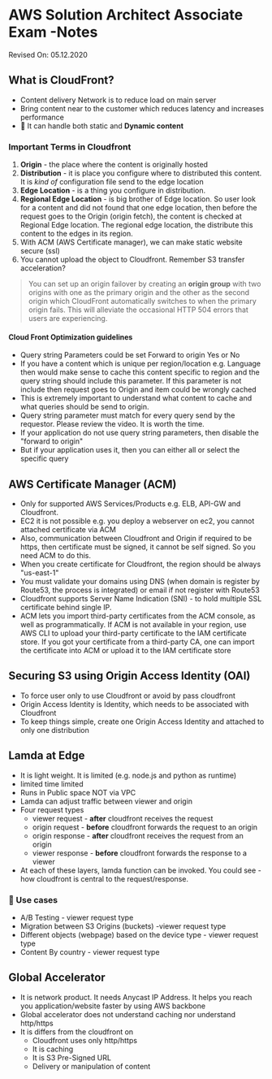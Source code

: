 # AWS Solution Architect Associate Exam -Notes

Revised On: 05.12.2020

## What is CloudFront?

* Content delivery Network is to reduce load on main server
* Bring content near to the customer which reduces latency and increases performance
* :magnet: It can handle both static and **Dynamic content**

### Important Terms in Cloudfront

1. **Origin** - the place where the content is originally hosted
2. **Distribution** - it is place you configure where to distributed this content. It is *kind of* configuration file send to the edge location
3. **Edge Location** - is a thing you configure in distribution.
4. **Regional Edge Location** - is big brother of Edge location. So user look for a content and did not found that one edge location, then before the request goes to the Origin (origin fetch), the content is checked at Regional Edge location. The regional edge location, the distribute this content to the edges in its region.
5. With ACM (AWS Certificate manager), we can make static website secure (ssl)
6. You cannot upload the object to Cloudfront. Remember S3 transfer acceleration?

> You can set up an origin failover by creating an **origin group** with two origins with one as the primary origin and the other as the second origin which CloudFront automatically switches to when the primary origin fails. This will alleviate the occasional HTTP 504 errors that users are experiencing.

#### Cloud Front Optimization guidelines

* Query string Parameters could be set Forward to origin Yes or No
* If you have a content which is unique per region/location e.g. Language then would make sense to cache this content specific to region and the query string should include this parameter. If this parameter is not include then request goes to Origin and item could be wrongly cached
* This is extremely important to understand what content to cache and what queries should be send to origin.
* Query string parameter must match for every query send by the requestor. Please review the video. It is worth the time.
* If your application do not use query string parameters, then disable the "forward to origin"
* But if your application uses it, then you can either all or select the specific query

## AWS Certificate Manager (ACM)

* Only for supported AWS Services/Products e.g. ELB, API-GW and Cloudfront.
* EC2 it is not possible e.g. you deploy a webserver on ec2, you cannot attached certificate via ACM
* Also, communication between Cloudfront and Origin if required to be https, then certificate must be signed, it cannot be self signed. So you need ACM to do this.
* When you create certificate for Cloudfront, the region should be always "us-east-1"
* You must validate your domains using DNS (when domain is register by Route53, the process is integrated) or email if not register with Route53
* Cloudfront supports Server Name Indication (SNI) - to hold multiple SSL certificate behind single IP.
* ACM lets you import third-party certificates from the ACM console, as well as programmatically. If ACM is not available in your region, use AWS CLI to upload your third-party certificate to the IAM certificate store. If you got your certificate from a third-party CA, one can import the certificate into ACM or upload it to the IAM certificate store

## Securing S3 using Origin Access Identity (OAI)

* To force user only to use Cloudfront or avoid by pass cloudfront
* Origin Access Identity is Identity, which needs to be associated with Cloudfront
* To keep things simple, create one Origin Access Identity and attached to only one distribution

## Lamda at Edge

* It is light weight. It is limited (e.g. node.js and python as runtime)
* limited time limited
* Runs in Public space NOT via VPC
* Lamda can adjust traffic between viewer and origin
* Four request types
  * viewer request - **after** cloudfront receives the request
  * origin request - **before** cloudfront forwards the request to an origin
  * origin response - **after** cloudfront receives the request from an origin
  * viewer response - **before** cloudfront forwards the response to a viewer
* At each of these layers, lamda function can be invoked. You could see - how cloudfront is central to the request/response.

### :toolbox: Use cases

* A/B Testing - viewer request type
* Migration between S3 Origins (buckets) -viewer request type
* Different objects (webpage) based on the device type - viewer request type
* Content By country - viewer request type

## Global Accelerator

* It is network product. It needs Anycast IP Address. It helps you reach you application/website faster by using AWS backbone
* Global accelerator does not understand caching nor understand http/https
* It is differs from the cloudfront on
  * Cloudfront uses only http/https
  * It is caching
  * It is S3 Pre-Signed URL
  * Delivery or manipulation of content
